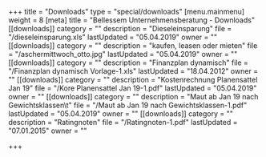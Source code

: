 +++
title = "Downloads"
type = "special/downloads"
[menu.mainmenu]
weight = 8
[meta]
title = "Bellessem Unternehmensberatung - Downloads"
[[downloads]]
category = ""
description = "Dieseleinsparung"
file = "/dieseleinsparung.xls"
lastUpdated = "05.04.2019"
owner = ""
[[downloads]]
category = ""
description = "kaufen, leasen oder mieten"
file = "/aschermittwoch_otto.jpg"
lastUpdated = "05.04.2019"
owner = ""
[[downloads]]
category = ""
description = "Finanzplan dynamisch"
file = "/Finanzplan dynamisch  Vorlage-1.xls"
lastUpdated = "18.04.2012"
owner = ""
[[downloads]]
category = ""
description = "Kostenrechnung Planensattel Jan 19"
file = "/Kore Planensattel Jan 19-1.pdf"
lastUpdated = "05.04.2019"
owner = ""
[[downloads]]
category = ""
description = "Maut ab Jan 19 nach Gewichtsklassen\t"
file = "/Maut ab Jan 19 nach Gewichtsklassen-1.pdf"
lastUpdated = "05.04.2019"
owner = ""
[[downloads]]
category = ""
description = "Ratingnoten"
file = "/Ratingnoten-1.pdf"
lastUpdated = "07.01.2015"
owner = ""

+++
